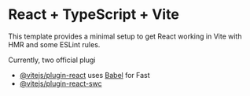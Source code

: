 # React + TypeScript + Vite

This template provides a minimal setup to get React working in Vite with HMR and some ESLint rules.

Currently, two official plugi
- [@vitejs/plugin-react](https://github.com/vitejs/vite-plugin-react/blob/main/packages/plugin-react/README.md) uses [Babel](https://babeljs.io/) for Fast 
- [@vitejs/plugin-react-swc](https://github.com/vitejs/vite-plugin-react-swc) 


